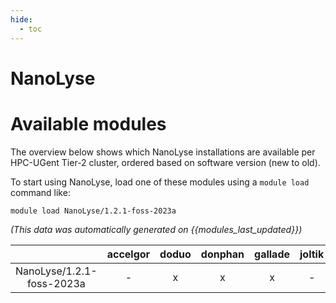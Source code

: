 ```yaml
---
hide:
  - toc
---
```


NanoLyse
========

# Available modules


The overview below shows which NanoLyse installations are available per HPC-UGent Tier-2 cluster, ordered based on software version (new to old).

To start using NanoLyse, load one of these modules using a `module load` command like:

```shell
module load NanoLyse/1.2.1-foss-2023a
```

*(This data was automatically generated on {{modules_last_updated}})*  

| |accelgor|doduo|donphan|gallade|joltik|shinx|skitty|
| :---: | :---: | :---: | :---: | :---: | :---: | :---: | :---: |
|NanoLyse/1.2.1-foss-2023a|-|x|x|x|-|x|x|
